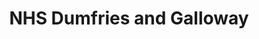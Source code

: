 ---
schema: default
title: NHS Dumfries and Galloway
description: Health and social care partnership for the Dumfries and Galloway area
logo: ''
type:
- Health and Social Care Partnership
portal_url: ''
org_url: https://www.nhsdg.co.uk/
twitter_handle: DGNHS
gss_code: S08000017
wikidata_qid: Q6954127
wdtk_id: nhs_dumfries_and_galloway
---